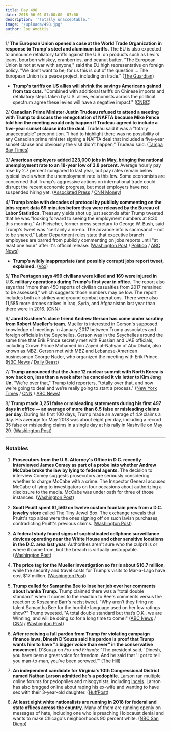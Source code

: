 ```yaml
---
title: Day 498
date: 2018-06-01 07:00:00 -07:00
description: '"Totally unacceptable."'
image: "/uploads/498.jpg"
author: Joe Amditis
---
```


1/ **The European Union opened a case at the World Trade Organization in response to Trump's steel and aluminum tariffs.** The EU is also expected to announce retaliatory tariffs against the U.S. on products such as Levi's jeans, bourbon whiskey, cranberries, and peanut butter. "The European Union is not at war with anyone," said the EU high representative on foreign policy. "We don’t want to be; for us this is out of the question … The European Union is a peace project, including on trade." ([The Guardian](https://www.theguardian.com/business/2018/jun/01/eu-starts-retaliation-against-donald-trumps-steel-and-aluminium-tariffs))

* **Trump's tariffs on US allies will shrink the savings Americans gained from tax cuts.** "Combined with additional tariffs on Chinese imports and retaliatory steps taken by U.S. allies, economists across the political spectrum agree these levies will have a negative impact." ([CNBC](https://www.cnbc.com/2018/06/01/trump-tariffs-will-shrink-savings-americans-gained-from-tax-cuts.html))

2/ **Canadian Prime Minister Justin Trudeau refused to attend a meeting with Trump to discuss the renegotiation of NAFTA because Mike Pence told him the meeting would only happen if Trudeau agreed to include a five-year sunset clause into the deal.** Trudeau said it was a "totally unacceptable" precondition. "I had to highlight there was no possibility of any Canadian prime minister signing a NAFTA deal that included a five-year sunset clause and obviously the visit didn't happen," Trudeau said. ([Tampa Bay Times](http://www.tampabay.com/trudeau-declines-to-meet-trump-because-of-us-precondition-ap_world75093ce4b0544576ad7fd9a7e9d76392))

3/ **American employers added 223,000 jobs in May, bringing the national unemployment rate to an 18-year low of 3.8 percent.** Average hourly pay rose by 2.7 percent compared to last year, but pay rates remain below typical levels when the unemployment rate is this low. Some economists are concerned that Trump's aggressive actions on international trade could disrupt the recent economic progress, but most employers have not suspended hiring yet. ([Associated Press](https://www.apnews.com/5a81694716a2444dbeba6414e72e6a2d/US-gains-223K-jobs;-unemployment-at-18-year-low-of-3.8-pct.) / [CNN Money](http://money.cnn.com/2018/06/01/news/economy/may-jobs-report/index.html))

4/ **Trump broke with decades of protocol by publicly commenting on the jobs report data 69 minutes before they were released by the Bureau of Labor Statistics.** Treasury yields shot up just seconds after Trump tweeted that he was "looking forward to seeing the employment numbers at 8:30 this morning." Ari Fleischer, former press secretary to George W. Bush, said Trump's tweet was "certainly a no-no. The advance info is sacrosanct – not to be shared." Labor Department rules state that executive branch employees are barred from publicly commenting on jobs reports until "at least one hour" after it's official release. ([Washington Post](https://www.washingtonpost.com/news/business/wp/2018/06/01/trump-breaks-protocol-sends-markets-a-clear-signal-on-jobs-report-before-numbers-are-released/?utm_term=.0b6b62b8d140) / [Politico](https://www.politico.com/story/2018/06/01/obama-officials-slam-trump-after-he-breaks-protocol-with-jobs-numbers-tease-616321) / [ABC News](https://abcnews.go.com/Politics/trump-tweet-previewing-jobs-report-appears-break-protocol/story?id=55584360))

* **Trump’s wildly inappropriate (and possibly corrupt) jobs report tweet, explained.** ([Vox](https://www.vox.com/policy-and-politics/2018/6/1/17417372/trumps-jobs-report-tweet))

5/ **The Pentagon says 499 civilians were killed and 169 were injured in U.S. military operations during Trump's first year in office.** The report also says that "more than 450 reports of civilian casualties from 2017 remained to be assessed," which suggests those numbers may be low. The report includes both air strikes and ground combat operations. There were also 11,585 more drones strikes in Iraq, Syria, and Afghanistan last year than there were in 2016. ([CNN](https://www.cnn.com/2018/06/01/politics/us-military-report-civilian-deaths/index.html))

6/ **Jared Kushner's close friend Andrew Gerson has come under scrutiny from Robert Mueller's team.** Mueller is interested in Gerson's supposed knowledge of meetings in January 2017 between Trump associates and foreign officials in the Seychelles.  Gerson was in the Seychelles around the same time that Erik Prince secretly met with Russian and UAE officials, including Crown Prince Mohamed bin Zayed al-Nahyan of Abu Dhabi, also known as MBZ. Gerson met with MBZ and Lebanese-American businessman George Nader, who organized the meeting with Erik Prince. ([NBC News](https://www.nbcnews.com/news/all/jared-kushner-close-friend-rick-gerson-now-under-scrutiny-mueller-n876361) / [Daily Beast](https://www.thedailybeast.com/jared-kushners-close-friend-rick-gerson-under-scrutiny-from-mueller-team))

7/ **Trump announced that the June 12 nuclear summit with North Korea is now back on, less than a week after he canceled it via letter to Kim Jong Un.** "We’re over that," Trump told reporters, "totally over that, and now we’re going to deal and we’re really going to start a process." ([New York Times](https://www.nytimes.com/2018/06/01/world/asia/trump-north-korea-summit-kim.html) / [CNN](https://www.cnn.com/politics/live-news/trump-today-06-01-18/index.html) / [ABC News](https://abcnews.go.com/Politics/trump-sits-top-north-korean-official-oval-office/story?id=55584584))

8/ **Trump made 3,251 false or misleading statements during his first 497 days in office — an average of more than 6.5 false or misleading claims per day.** During his first 100 days, Trump made an average of 4.9 claims a day. His average for May 2018 was about eight per day, including a record 35 false or misleading claims in a single day at his rally in Nashville on May 29. ([Washington Post](https://www.washingtonpost.com/news/fact-checker/wp/2018/06/01/president-trump-has-made-3251-false-or-misleading-claims-in-497-days/?utm_term=.0920800f3b5f))

---

### Notables

1. **Prosecutors from the U.S. Attorney's Office in D.C. recently interviewed James Comey as part of a probe into whether Andrew McCabe broke the law by lying to federal agents.** The decision to interview Comey suggests prosecutors are seriously considering whether to charge McCabe with a crime. The Inspector General accused McCabe of lying to investigators on four occasions about authorizing a disclosure to the media. McCabe was under oath for three of those instances. ([Washington Post](https://www.washingtonpost.com/world/national-security/prosecutors-interview-comey-in-probe-of-his-former-deputy-andrew-mccabe/2018/05/31/1ede31f6-64e1-11e8-99d2-0d678ec08c2f_story.html?utm_term=.341c9adad570))

2. **Scott Pruitt spent $1,560 on twelve custom fountain pens from a D.C. jewelry store** called The Tiny Jewel Box. The exchange reveals that Pruitt's top aides were the ones signing off on such lavish purchases, contradicting Pruitt's previous claims. ([Washington Post](https://www.washingtonpost.com/news/energy-environment/wp/2018/06/01/epas-pruitt-spent-1560-on-12-customized-fountain-pens-from-washington-jewelry-store/?utm_term=.60b4f93aad3d))

3. **A federal study found signs of sophisticated cellphone surveillance devices operating near the White House and other sensitive locations in the D.C. area last year.** Authorities aren't sure who the culprit is or where it came from, but the breach is virtually unstoppable. ([Washington Post](https://www.washingtonpost.com/news/the-switch/wp/2018/06/01/signs-of-sophisticated-cell-phone-spying-found-near-white-house-say-u-s-officials/?utm_term=.19119d9a8b79))

4. **The price tag for the Mueller investigation so far is about $16.7 million**, while the security and travel costs for Trump's visits to Mar-a-Lago have cost $17 million. ([Washington Post](https://www.washingtonpost.com/news/politics/wp/2018/06/01/trumps-spent-far-more-going-to-mar-a-lago-alone-than-the-mueller-probe-has-cost/?utm_term=.ddeb8e3334a9))

5. **Trump called for Samantha Bee to lose her job over her comments about Ivanka Trump.** Trump claimed there was a "total double standard" when it comes to the reaction to Bee's comments versus the reaction to Roseanne Barr's racist tweet. "Why aren’t they firing no talent Samantha Bee for the horrible language used on her low ratings show?" Trump tweeted. "A total double standard but that’s O.K., we are Winning, and will be doing so for a long time to come!" ([ABC News](https://abcnews.go.com/Politics/trump-calls-comedian-samantha-bee-lose-job-tweet/story?id=55583009) / [CNN](https://www.cnn.com/2018/06/01/politics/donald-trump-samantha-bee/index.html) / [Washington Post](https://www.washingtonpost.com/news/post-politics/wp/2018/06/01/trump-says-samantha-bee-has-no-talent-asks-why-she-hasnt-been-fired/?utm_term=.9271de283851))

6. **After receiving a full pardon from Trump for violating campaign finance laws, Dinesh D'Souza said his pardon is proof that Trump wants him to have "a bigger voice than ever" in the conservative movement.** D'Souza on *Fox and Friends*: "The president said, 'Dinesh, you have been a great voice for freedom. And he said that 'I got to tell you man-to-man, you’ve been screwed.'" ([The Hill](http://thehill.com/homenews/media/390207-dsouza-after-pardon-trump-wants-me-to-be-a-bigger-voice-than-ever))

7. **An independent candidate for Virginia's 10th Congressional District named Nathan Larson admitted he's a pedophile.** Larson ran multiple online forums for pedophiles and misogynists, including [incels](https://en.wikipedia.org/wiki/Incel). Larson has also bragged online about raping his ex-wife and wanting to have sex with their 3-year-old daughter. ([HuffPost](https://www.huffingtonpost.com/entry/nathan-larson-congressional-candidate-pedophile_us_5b10916de4b0d5e89e1e4824))

8. **At least eight white nationalists are running in 2018 for federal and state offices across the country.** Many of them are running openly on messages of hate, including one who is preaching Holocaust denial and wants to make Chicago's neighborhoods 90 percent white. ([NBC San Diego](https://www.nbcsandiego.com/news/politics/Hate-on-the-Ballot-At-Least-8-White-Nationalists-in-Races-Across-US-484270591.html))